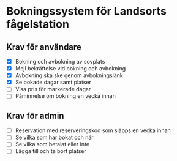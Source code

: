 # Bokningssystem för Landsorts fågelstation

## Krav för användare

-   [x] Bokning och avbokning av sovplats
-   [x] Mejl bekräftelse vid bokning och avbokning
-   [x] Avbokning ska ske genom avbokningslänk
-   [x] Se bokade dagar samt platser
-   [ ] Visa pris för markerade dagar
-   [ ] Påminnelse om bokning en vecka innan

## Krav för admin

-   [ ] Reservation med reserveringskod som släpps en vecka innan
-   [ ] Se vilka som har bokat och när
-   [ ] Se vilka som betalat eller inte
-   [ ] Lägga till och ta bort platser
